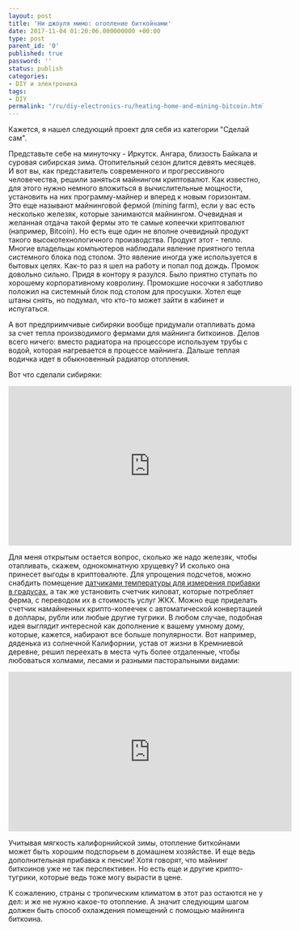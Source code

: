```yaml
---
layout: post
title: 'Ни джоуля мимо: отопление биткойнами'
date: 2017-11-04 01:20:06.000000000 +00:00
type: post
parent_id: '0'
published: true
password: ''
status: publish
categories:
- DIY и электроника
tags:
- DIY
permalink: "/ru/diy-electronics-ru/heating-home-and-mining-bitcoin.html"
---
```

Кажется, я нашел следующий проект для себя из категории "Сделай сам".

Представьте себе на минуточку - Иркутск. Ангара, близость Байкала и суровая сибирская зима. Отопительный сезон длится девять месяцев. И вот вы, как представитель современного и прогрессивного человечества, решили заняться майнингом криптовалют. Как известно, для этого нужно немного вложиться в вычислительные мощности, установить на них программу-майнер и вперед к новым горизонтам. Это еще называют майнинговой фермой (mining farm), если у вас есть несколько железяк, которые занимаются майнингом. Очевидная и желанная отдача такой фермы это те самые копеечки криптовалют (например, Bitcoin). Но есть еще один не вполне очевидный продукт такого высокотехнологичного производства. Продукт этот - тепло. Многие владельцы компьютеров наблюдали явление приятного тепла системного блока под столом. Это явление иногда уже используется в бытовых целях. Как-то раз я шел на работу и попал под дождь. Промок довольно сильно. Придя в контору я разулся. Было приятно ступать по хорошему корпоративному ковролину. Промокшие носочки я заботливо положил на системный блок под столом для просушки. Хотел еще штаны снять, но подумал, что кто-то может зайти в кабинет и испугаться.

А вот предприимчивые сибиряки вообще придумали отапливать дома за счет тепла производимого фермами для майнинга биткоинов. Делов всего ничего: вместо радиатора на процессоре используем трубы с водой, которая нагревается в процессе майнинга. Дальше теплая водичка идет в обыкновенный радиатор отопления.

Вот что сделали сибиряки:

<iframe src="https://www.youtube.com/embed/9Z_bvYNWR4k" width="560" height="315" frameborder="0" allowfullscreen="allowfullscreen"></iframe>

Для меня открытым остается вопрос, сколько же надо железяк, чтобы отапливать, скажем, однокомнатную хрущевку? И сколько она принесет выгоды в криптовалюте. Для упрощения подсчетов, можно снабдить помещение [датчиками температуры для измерения прибавки в градусах](/fun-ru/diy-electronics-ru/micropython-on-esp8366-sending-data-to-thingspeak.html), а так же установить счетчик киловат, которые потребляет ферма, с переводом их в стоимость услуг ЖКХ. Можно еще приделать счетчик намайненных крипто-копеечек с автоматической конвертацией в доллары, рубли или любые другие тугрики. В любом случае, подобная идея выглядит интересной как дополнение к вашему умному дому, которые, кажется, набирают все больше популярности. Вот например, дяденька из солнечной Калифорнии, устав от жизни в Кремниевой деревне, решил переехать в места чуть более отдаленные, чтобы любоваться холмами, лесами и разными пасторальными видами:

<iframe src="https://www.youtube.com/embed/VwH6B7aJYDU" width="560" height="315" frameborder="0" allowfullscreen="allowfullscreen"></iframe>

Учитывая мягкость калифорнийской зимы, отопление биткойнами может быть хорошим подспорьем в домашнем хозяйстве. И еще ведь дополнительная прибавка к пенсии! Хотя говорят, что майнинг биткоинов уже не так перспективен. Но есть еще и другие крипто-тугрики, которые ведь тоже могу вырасти в цене.

К сожалению, страны с тропическим климатом в этот раз остаются не у дел: и же не нужно какое-то отопление. А значит следующим шагом должен быть способ охлаждения помещений с помощью майнинга биткоина.

